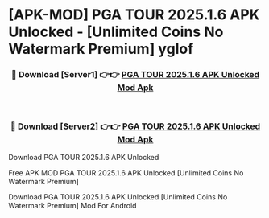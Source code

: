 # [APK-MOD] PGA TOUR 2025.1.6 APK Unlocked - [Unlimited Coins No Watermark Premium] yglof



<div align="center">
<h3>🔴 Download [Server1] 👉👉 <a href="https://momento.my/?title=PGA_TOUR_2025.1.6_APK_Unlocked">PGA TOUR 2025.1.6 APK Unlocked Mod Apk</a></h3><br>

<h3>🔴 Download [Server2] 👉👉 <a href="https://momento.my/?title=PGA_TOUR_2025.1.6_APK_Unlocked">PGA TOUR 2025.1.6 APK Unlocked Mod Apk</a></h3>
</div>



Download PGA TOUR 2025.1.6 APK Unlocked 

Free APK MOD PGA TOUR 2025.1.6 APK Unlocked [Unlimited Coins No Watermark Premium]

Download PGA TOUR 2025.1.6 APK Unlocked [Unlimited Coins No Watermark Premium] Mod For Android
